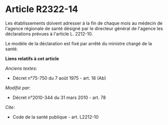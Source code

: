 # Article R2322-14

Les établissements doivent adresser à la fin de chaque mois au médecin de l'agence régionale de santé désigné par le
directeur général de l'agence les déclarations prévues à l'article L. 2212-10. 

Le modèle de la déclaration est fixé par arrêté du ministre chargé de la santé.

**Liens relatifs à cet article**

_Anciens textes_:

  - Décret n°75-750 du 7 août 1975 - art. 18 (Ab)

_Modifié par_:

  - Décret n°2010-344 du 31 mars 2010 - art. 78

_Cite_:

  - Code de la santé publique - art. L2212-10
